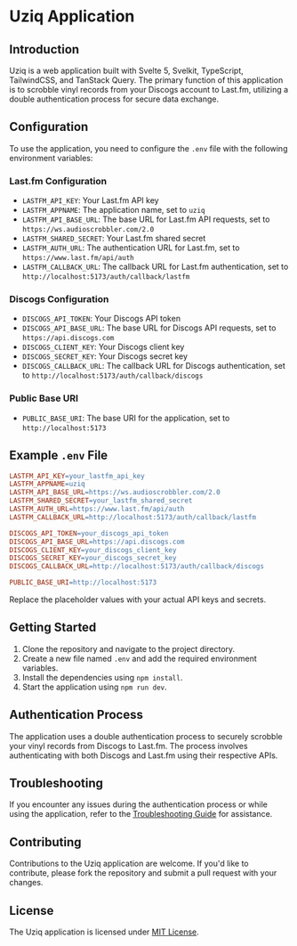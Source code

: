 # Uziq Application

## Introduction

Uziq is a web application built with Svelte 5, Svelkit, TypeScript, TailwindCSS, and TanStack Query. The primary function of this application is to scrobble vinyl records from your Discogs account to Last.fm, utilizing a double authentication process for secure data exchange.

## Configuration

To use the application, you need to configure the `.env` file with the following environment variables:

### Last.fm Configuration

* `LASTFM_API_KEY`: Your Last.fm API key
* `LASTFM_APPNAME`: The application name, set to `uziq`
* `LASTFM_API_BASE_URL`: The base URL for Last.fm API requests, set to `https://ws.audioscrobbler.com/2.0`
* `LASTFM_SHARED_SECRET`: Your Last.fm shared secret
* `LASTFM_AUTH_URL`: The authentication URL for Last.fm, set to `https://www.last.fm/api/auth`
* `LASTFM_CALLBACK_URL`: The callback URL for Last.fm authentication, set to `http://localhost:5173/auth/callback/lastfm`

### Discogs Configuration

* `DISCOGS_API_TOKEN`: Your Discogs API token
* `DISCOGS_API_BASE_URL`: The base URL for Discogs API requests, set to `https://api.discogs.com`
* `DISCOGS_CLIENT_KEY`: Your Discogs client key
* `DISCOGS_SECRET_KEY`: Your Discogs secret key
* `DISCOGS_CALLBACK_URL`: The callback URL for Discogs authentication, set to `http://localhost:5173/auth/callback/discogs`

### Public Base URI

* `PUBLIC_BASE_URI`: The base URI for the application, set to `http://localhost:5173`

## Example `.env` File

```makefile
LASTFM_API_KEY=your_lastfm_api_key
LASTFM_APPNAME=uziq
LASTFM_API_BASE_URL=https://ws.audioscrobbler.com/2.0
LASTFM_SHARED_SECRET=your_lastfm_shared_secret
LASTFM_AUTH_URL=https://www.last.fm/api/auth
LASTFM_CALLBACK_URL=http://localhost:5173/auth/callback/lastfm

DISCOGS_API_TOKEN=your_discogs_api_token
DISCOGS_API_BASE_URL=https://api.discogs.com
DISCOGS_CLIENT_KEY=your_discogs_client_key
DISCOGS_SECRET_KEY=your_discogs_secret_key
DISCOGS_CALLBACK_URL=http://localhost:5173/auth/callback/discogs

PUBLIC_BASE_URI=http://localhost:5173
```

Replace the placeholder values with your actual API keys and secrets.

## Getting Started

1. Clone the repository and navigate to the project directory.
2. Create a new file named `.env` and add the required environment variables.
3. Install the dependencies using `npm install`.
4. Start the application using `npm run dev`.

## Authentication Process

The application uses a double authentication process to securely scrobble your vinyl records from Discogs to Last.fm. The process involves authenticating with both Discogs and Last.fm using their respective APIs.

## Troubleshooting

If you encounter any issues during the authentication process or while using the application, refer to the [Troubleshooting Guide](#troubleshooting-guide) for assistance.

## Contributing

Contributions to the Uziq application are welcome. If you'd like to contribute, please fork the repository and submit a pull request with your changes.

## License

The Uziq application is licensed under [MIT License](https://opensource.org/licenses/MIT).